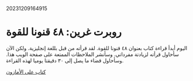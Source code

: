 20231209164915

# روبرت غرين: ٤٨  قنونا للقوة

اليوم أبدأ قراءة كتاب بعنوان ٤٨ قنونا للقوة. لقد قرأته من قبل بللغة إنجليزية.
ولكن الآن سأحاول قرأته لزيادتة مفرداتي. وسأنشر الملاحظات الممتعة على صفحة الويب
هذا. وسأحاول قضاء ما يصل إلى ٣٠ دقيقتا يوميا لهذه القراءة.

[كتاب على الأمازون](https://amzn.eu/d/7U1Xy3o)
